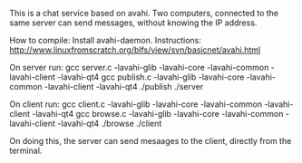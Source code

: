 This is a chat service based on avahi. Two computers, connected to the same server can send messages, without knowing the IP address.

How to compile:
Install avahi-daemon. Instructions:
http://www.linuxfromscratch.org/blfs/view/svn/basicnet/avahi.html

On server run:
gcc server.c -lavahi-glib -lavahi-core -lavahi-common -lavahi-client -lavahi-qt4
gcc publish.c -lavahi-glib -lavahi-core -lavahi-common -lavahi-client -lavahi-qt4
./publish
./server

On client run:
gcc client.c -lavahi-glib -lavahi-core -lavahi-common -lavahi-client -lavahi-qt4
gcc browse.c -lavahi-glib -lavahi-core -lavahi-common -lavahi-client -lavahi-qt4
./browse
./client

On doing this, the server can send mesaages to the client, directly from the terminal.
